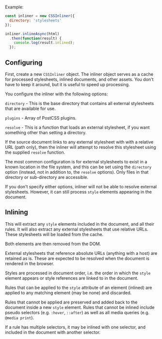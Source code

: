 
Example:

```js
const inliner = new CSSInliner({
  directory: 'stylesheets'
});

inliner.inlineAsync(html)
  .then(function(result) {
    console.log(result.inlined);
  });
```


## Configuring

First, create a new `CSSInliner` object.  The inliner object serves as a cache
for processed stylesheets, inlined documents, and other assets.  You don't have
to keep it around, but it is useful to speed up processing.

You configure the inliner with the following options:

`directory` - This is the base directory that contains all external stylesheets
that are available for use.

`plugins`   - Array of PostCSS plugins.

`resolve`   - This is a function that loads an external stylesheet, if you want
something other than setting a directory.

If the source document links to any external stylesheet with with a relative URL
(path only), then the inliner will attempt to resolve this stylesheet using the
supplied `resolve` function.

The most common configuration is for external stylesheets to exist in a known
location in the file system, and this can be set using the `directory` option
(instead, not in addition to, the `resolve` options).  Only files in that
directory or sub-directory are accessible.

If you don't specify either options, inliner will not be able to resolve
external stylesheets.  However, it can still process `style` elements appearing
in the document.


## Inlining

This will extract any `style` elements included in the document, and all their
rules.  It will also extract any external stylesheets that use relative URLs.
These stylesheets will be loaded from the cache.

Both elements are then removed from the DOM.

External stylesheets that reference absolute URLs (anything with a host) are
retained as is.  These are expected to be resolved when the document is
rendered in the browser.

Styles are processed in document order, i.e. the order in which the `style`
element appears or style references are linked to in the document.

Rules that can be applied to the `style` attribute of an element (inlined) are
applied to any matching element (may be none) and discarded.

Rules that cannot be applied are preserved and added back to the document inside
a new `style` element.  Rules that cannot be inlined include pseudo selectors
(e.g. `:hover`, `::after`) as well as all media queries (e.g. `@media print`).

If a rule has multiple selectors, it may be inlined with one selector, and
included in the document with another selector.





